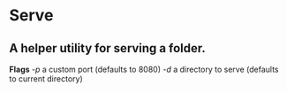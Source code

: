 # Serve
A helper utility for serving a folder.
---
**Flags**
*-p* a custom port (defaults to 8080)
*-d* a directory to serve (defaults to current directory)
